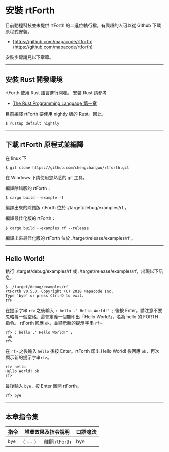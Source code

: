 # 安裝 rtForth

目前動程科技並未提供 rtForth 的二進位執行檔。有興趣的人可以從 Github 下載原程式安裝。

* [https://github.com/mapacode/rtforth](https://github.com/mapacode/rtforth)

安裝步驟請見以下章節。

-------------------
## 安裝 Rust 開發環境

rtForth 使用 Rust 語言進行開發。 安裝 Rust 請參考

* [The Rust Programming Language 第一章](https://doc.rust-lang.org/book/second-edition/ch01-01-installation.html)

目前編譯 rtForth 要使用 nightly 版的 Rust。因此，

```
$ rustup default nightly
```

-------------------------
## 下載 rtForth 原程式並編譯

在 linux 下

```
$ git clone https://github.com/chengchangwu/rtforth.git
```

在 Windows 下請使用您熟悉的 git 工具。

編譯除錯版的 rtForth：
```
$ cargo build --example rf
```
編譯出來的除錯版 rtForth 位於 ./target/debug/examples/rf 。

編譯最佳化版的 rtForth：
```
$ cargo build --examples rf --release
```
編譯出來最佳化版的 rtForth 位於 ./target/release/examples/rf 。

---------------
## Hello World!

執行 ./target/debug/examples/rf 或 ./target/release/examples/rf，出現以下訊息，

```
$ ./target/debug/examples/rf
rtForth v0.5.0, Copyright (C) 2018 Mapacode Inc.
Type 'bye' or press Ctrl-D to exit.
rf> 
```
在提示字串 `rf>` 之後輸入 `: hello ." Hello World!" ;` 後按 Enter。請注意不要忽略每一個空格。這會定義一個能印出「Hello World!」，名為 hello 的 FORTH 指令。 rtForth 回應 `ok`，並顯示新的提示字串 `rf>`。

```
rf> : hello ." Hello World!" ;
 ok
rf> 
```
在 `rf>` 之後輸入 `hello` 後按 Enter。rtForth 印出 Hello World! 後回應 `ok`，再次顯示新的提示字串`rf>`。
```
rf> hello
Hello World! ok
rf> 
```

最後輸入 `bye`，按 Enter 離開 rtForth。

```
rf> bye
```

------------
## 本章指令集

| 指令 | 堆疊效果及指令說明                        | 口語唸法 |
|-----|----------------------------------------|--------|
| `bye` | ( -- ) &emsp; 離開 rtForth | bye   |
